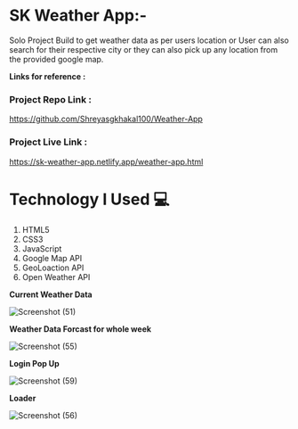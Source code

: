 # SK Weather App:-
Solo Project Build to get weather data as per users location or User can also search for their respective city or they can also pick up any location from the provided google map.

**Links for reference :**

### Project Repo Link :
https://github.com/Shreyasgkhakal100/Weather-App

### Project Live Link :
https://sk-weather-app.netlify.app/weather-app.html



# Technology I Used :computer:
1. HTML5
2. CSS3
3. JavaScript
4. Google Map API
5. GeoLoaction API
6. Open Weather API


**Current Weather Data**

![Screenshot (51)](https://i.ibb.co/MPzWN49/weather-app.png)

**Weather Data Forcast for whole week**

![Screenshot (55)](https://i.ibb.co/qRkFP5S/weather-app-1.png)

**Login Pop Up**

![Screenshot (59)](https://i.ibb.co/5LByFgq/weather-app-2.png)


**Loader**

![Screenshot (56)](https://i.ibb.co/h1NGhWT/weather-4.png)
